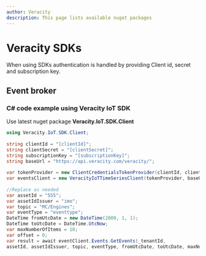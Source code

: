 ```yaml
---
author: Veracity
description: This page lists available nuget packages
---
```


# Veracity SDKs
When using SDKs authentication is handled by providing Client id, secret and subscription key. 

## Event broker
### C# code example using Veracity IoT SDK
Use latest nuget package **Veracity.IoT.SDK.Client**


```cs
using Veracity.IoT.SDK.Client; 
 
string clientId = "[clientId]";
string clientSecret = "[clientSecret]";
string subscriptionKey = "[subscriptionKey]";
string baseUrl = "https://api.veracity.com/veracity/";
 
var tokenProvider = new ClientCredentialsTokenProvider(clientId, clientSecret);
var eventsClient = new VeracityIoTTimeSeriesClient(tokenProvider, baseUrl, subscriptionKey);  
 
//Replace as needed
var assetId = "555";
var assetIdIssuer = "imo";
var topic = "MC/Engines";
var eventType = "eventtype";
DateTime fromUtcDate = new DateTime(2000, 1, 1);
DateTime toUtcDate = DateTime.UtcNow;
var maxNumberOfItems = 10;
var offset = 0;
var result = await eventClient.Events.GetEvents(_tenantId,
assetId, assetIdIssuer, topic, eventType, fromUtcDate, toUtcDate, maxNumberOfItems, offset);
```